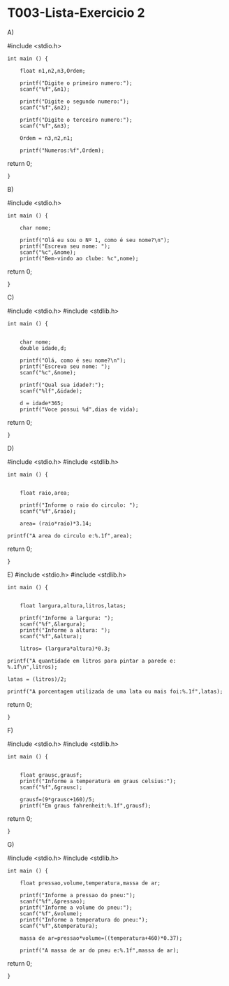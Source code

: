 # T003-Lista-Exercicio 2

A)

#include <stdio.h>

    int main () {
        
        float n1,n2,n3,Ordem;
        
        printf("Digite o primeiro numero:");
        scanf("%f",&n1);
        
        printf("Digite o segundo numero:");
        scanf("%f",&n2);
        
        printf("Digite o terceiro numero:");
        scanf("%f",&n3);
        
        Ordem = n3,n2,n1;
        
        printf("Numeros:%f",Ordem); 
    
        
   return 0;
   
    }

B)

#include <stdio.h>

    int main () {
        
        char nome;
        
        printf("Olá eu sou o Nº 1, como é seu nome?\n");
        printf("Escreva seu nome: ");
        scanf("%c",&nome);
        printf("Bem-vindo ao clube: %c",nome);
        
   return 0;
   
    }


C)

#include <stdio.h>
#include <stdlib.h>

    int main () {
        
    
        char nome;
        double idade,d;
        
        printf("Olá, como é seu nome?\n");
        printf("Escreva seu nome: ");
        scanf("%c",&nome);
        
        printf("Qual sua idade?:");
        scanf("%lf",&idade);
        
        d = idade*365;
        printf("Voce possui %d",dias de vida);
        
   return 0;
   
    }
D)

#include <stdio.h>
#include <stdlib.h>

    int main () {
        

        float raio,area;
        
        printf("Informe o raio do circulo: ");
        scanf("%f",&raio);
        
        area= (raio*raio)*3.14;
        
    printf("A area do circulo e:%.1f",area);
        
        
   return 0;
   
    }

E)
#include <stdio.h>
#include <stdlib.h>

    int main () {
        

        float largura,altura,litros,latas;
        
        printf("Informe a largura: ");
        scanf("%f",&largura);
        printf("Informe a altura: ");
        scanf("%f",&altura);
        
        litros= (largura*altura)*0.3;
        
    printf("A quantidade em litros para pintar a parede e: %.1f\n",litros);
    
    latas = (litros)/2;
    
    printf("A porcentagem utilizada de uma lata ou mais foi:%.1f",latas);
        
        
   return 0;
   
    }

F)

#include <stdio.h>
#include <stdlib.h>

    int main () {
        

        float grausc,grausf;
        printf("Informe a temperatura em graus celsius:");
        scanf("%f",&grausc);
        
        grausf=(9*grausc+160)/5;
        printf("Em graus fahrenheit:%.1f",grausf);
        
   return 0;
   
    }

G)

#include <stdio.h>
#include <stdlib.h>

    int main () {

        float pressao,volume,temperatura,massa de ar;
        
        printf("Informe a pressao do pneu:");
        scanf("%f",&pressao);
        printf("Informe a volume do pneu:");
        scanf("%f",&volume);
        printf("Informe a temperatura do pneu:");
        scanf("%f",&temperatura);
        
        massa de ar=pressao*volume=((temperatura+460)*0.37);
        
        printf("A massa de ar do pneu e:%.1f",massa de ar);
        
   return 0;
   
    }





    
